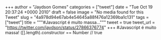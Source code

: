
+++
author = "Jaydson Gomes"
categories = ["tweet"]
date = "Tue Oct 19 20:37:24 +0000 2010"
draft = false
image = "No media found for this Tweet"
slug = "4a978d94e67ab4e54645a88f476a12369ba1c131"
tags = ["tweet"]
title = """#Javascript é muito massa..."""
tweet = true
tweet_url = "https://twitter.com/jaydson/status/27866376774"
+++
#Javascript é muito massa! ([].length).constructor == Number // true
